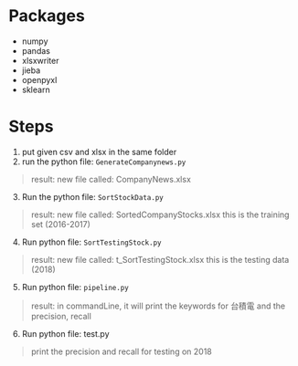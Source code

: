 # Packages
 -  numpy
 -  pandas
 -  xlsxwriter
 -  jieba
 -  openpyxl
 -  sklearn

# Steps
1. put given csv and xlsx in the same folder
2. run the python file: `GenerateCompanynews.py`
> result: new file called: CompanyNews.xlsx
3. Run the python file: `SortStockData.py`
> result: new file called: SortedCompanyStocks.xlsx
> this is the training set (2016-2017)
4. Run python file: `SortTestingStock.py`
> result: new file called: t_SortTestingStock.xlsx
> this is the testing data (2018)
5. Run python file: `pipeline.py`
> result: in commandLine, it will print the keywords for 台積電 and the precision, recall
6. Run python file: test.py
> print the precision and recall for testing on 2018
